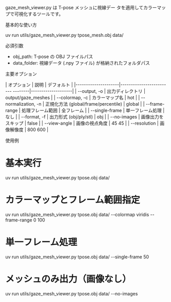 gaze_mesh_viewer.py は T-pose メッシュに視線デー
タを適用してカラーマップで可視化するツールです。

基本的な使い方

uv run utils/gaze_mesh_viewer.py tpose_mesh.obj data/

必須引数

- obj_path: T-pose の OBJ ファイルパス
- data_folder: 視線データ (.npy ファイル)
  が格納されたフォルダパス

主要オプション

| オプション | 説明
| デフォルト |
|---------------------|-------------------------
--------|--------------------|
| --output, -o | 出力ディレクトリ
| output/gaze_meshes |
| --colormap, -c | カラーマップ名
| hot |
| --normalization, -n | 正規化方法
(global/frame/percentile) | global |
| --frame-range | 処理フレーム範囲
| 全フレーム |
| --single-frame | 単一フレーム処理
| なし |
| --format, -f | 出力形式 (obj/ply/stl)
| obj |
| --no-images | 画像出力をスキップ
| false |
| --view-angle | 画像の視点角度
| 45 45 |
| --resolution | 画像解像度
| 800 600 |

使用例

# 基本実行

uv run utils/gaze_mesh_viewer.py tpose.obj data/

# カラーマップとフレーム範囲指定

uv run utils/gaze_mesh_viewer.py tpose.obj data/
--colormap viridis --frame-range 0 100

# 単一フレーム処理

uv run utils/gaze_mesh_viewer.py tpose.obj data/
--single-frame 50

# メッシュのみ出力（画像なし）

uv run utils/gaze_mesh_viewer.py tpose.obj data/
--no-images
